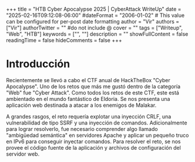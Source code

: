 +++
title = "HTB Cyber Apocalypse 2025 | CyberAttack WriteUp"
date = "2025-02-16T09:12:08-06:00"
#dateFormat = "2006-01-02" # This value can be configured for per-post date formatting
author = "Vir"
authors = ["Vir"]
authorTwitter = "" #do not include @
cover = ""
tags = ["Writeup", "Web", "HTB"]
keywords = ["", ""]
description = ""
showFullContent = false
readingTime = false
hideComments = false
+++

# Introducción
Recientemente se llevó a cabo el CTF anual de HackTheBox "Cyber Apocalypse". Uno de los retos que más me gustó dentro de la categoría "Web" fue "Cyber Attack". Como todos los retos de este CTF, este está ambientado en el mundo fantástico de Eldoria. Se nos presenta una aplicación web destinada a atacar a los enemigos de Malakar.

A grandes rasgos, el reto requería explotar una inyección CRLF, una vulnerabilidad de tipo SSRF y una inyección de comandos. Adicionalmente para lograr resolverlo, fue necesario comprender algo llamado "ambigüedad semántica" en servidores Apache y aplicar un pequeño truco en IPv6 para conseguir inyectar comandos. Para resolver el reto, se nos provee el código fuente de la aplicación y archivos de configuración del servidor web.